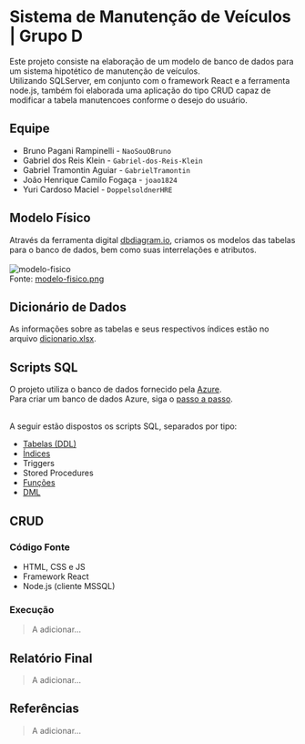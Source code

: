 # Sistema de Manutenção de Veículos | Grupo D
Este projeto consiste na elaboração de um modelo de banco de dados para um sistema hipotético de manutenção de veículos.
<br>
Utilizando SQLServer, em conjunto com o framework React e a ferramenta node.js, também foi elaborada uma aplicação do tipo CRUD
capaz de modificar a tabela manutencoes conforme o desejo do usuário.


## Equipe
- Bruno Pagani Rampinelli     - ```NaoSouOBruno```
- Gabriel dos Reis Klein      - ```Gabriel-dos-Reis-Klein```
- Gabriel Tramontin Aguiar    - ```GabrielTramontin```
- João Henrique Camilo Fogaça - ```joao1824```
- Yuri Cardoso Maciel         - ```DoppelsoldnerHRE```


## Modelo Físico
Através da ferramenta digital [dbdiagram.io](https://dbdiagram.io/), criamos os modelos das tabelas para o banco de dados, bem como suas interrelações e atributos.
<br><br>
![modelo-fisico](https://github.com/user-attachments/assets/248f93ff-6f0f-433a-9f26-ed28d499ce1c)
<br>
Fonte: [modelo-fisico.png](modelo_fisico/modelo-fisico.png)


## Dicionário de Dados
As informações sobre as tabelas e seus respectivos índices estão no arquivo [dicionario.xlsx](dicionario_tabelas/dicionario.xlsx).


## Scripts SQL
O projeto utiliza o banco de dados fornecido pela [Azure](https://azure.microsoft.com/pt-br/products/azure-sql/database).<br>
Para criar um banco de dados Azure, siga o [passo a passo](https://github.com/jlsilva01/sql-azure).<br><br>

A seguir estão dispostos os scripts SQL, separados por tipo:
- [Tabelas (DDL)](scripts/ddl/tabelas)
- [Índices](scripts/ddl/indices)
- Triggers
- Stored Procedures
- [Funções](scripts/ddl/funcoes)
- [DML](scripts/dml)

## CRUD
### Código Fonte
- HTML, CSS e JS
- Framework React
- Node.js (cliente MSSQL)

### Execução
> A adicionar...


## Relatório Final
> A adicionar...


## Referências
> A adicionar...
